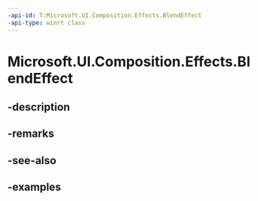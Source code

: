 ```yaml
---
-api-id: T:Microsoft.UI.Composition.Effects.BlendEffect
-api-type: winrt class
---
```


# Microsoft.UI.Composition.Effects.BlendEffect

<!--
public sealed class BlendEffect : Windows.Graphics.Effects.IGraphicsEffect
-->


## -description

## -remarks

## -see-also

## -examples


